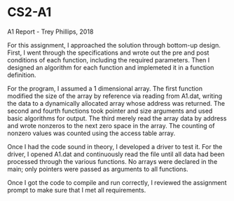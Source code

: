 # CS2-A1
A1 Report - Trey Phillips, 2018

For this assignment, I approached the solution through bottom-up design.
First, I went through the specifications and wrote out the pre and post conditions 
of each function, including the required parameters. Then I designed an algorithm
for each function and implemeted it in a function definition. 

For the program, I assumed a 1 dimensional array. The first function modified the
size of the array by reference via reading from A1.dat, writing the data to a
dynamically allocated array whose address was returned. The second and fourth functions
took pointer and size arguments and used basic algorithms for output. The third
merely read the array data by address and wrote nonzeros to the next zero space in the
array. The counting of nonzero values was counted using the access table array.

Once I had the code sound in theory, I developed a driver to test it.
For the driver, I opened A1.dat and continuously read the file until all data
had been processed through the various functions. No arrays were declared in the main;
only pointers were passed as arguments to all functions.

Once I got the code to compile and run correctly, I reviewed the assignment prompt
to make sure that I met all requirements.

